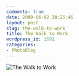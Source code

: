 ```yaml
---
comments: true
date: 2009-06-02 20:25:46
layout: post
slug: the-walk-to-work
title: The Walk to Work
wordpress_id: 1691
categories:
- PhotoBlog
---
```


![The Walk to Work](http://ryanfitzer.com/main/wp-content/uploads/2009/06/walk-to-work.jpg)
